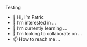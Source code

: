 Testing

- 👋 Hi, I’m Patric
- 👀 I’m interested in ...
- 🌱 I’m currently learning ...
- 💞️ I’m looking to collaborate on ...
- 📫 How to reach me ...

<!---
pkangasmaki/pkangasmaki is a ✨ special ✨ repository because its `README.md` (this file) appears on your GitHub profile.
You can click the Preview link to take a look at your changes.
--->
